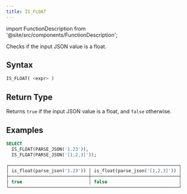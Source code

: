 ```yaml
---
title: IS_FLOAT
---
```

import FunctionDescription from '@site/src/components/FunctionDescription';

<FunctionDescription description="Introduced or updated: v1.2.368"/>

Checks if the input JSON value is a float.

## Syntax

```sql
IS_FLOAT( <expr> )
```

## Return Type

Returns `true` if the input JSON value is a float, and `false` otherwise.

## Examples

```sql
SELECT
  IS_FLOAT(PARSE_JSON('1.23')),
  IS_FLOAT(PARSE_JSON('[1,2,3]'));

┌────────────────────────────────────────────────────────────────┐
│ is_float(parse_json('1.23')) │ is_float(parse_json('[1,2,3]')) │
├──────────────────────────────┼─────────────────────────────────┤
│ true                         │ false                           │
└────────────────────────────────────────────────────────────────┘
```